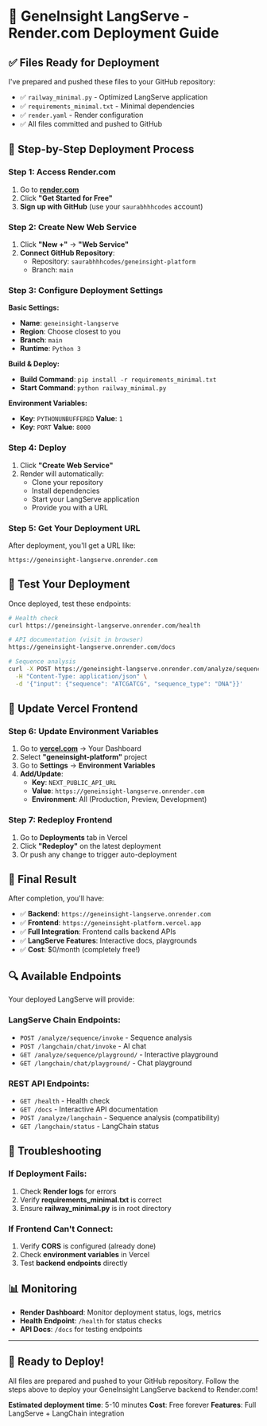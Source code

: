 # 🚀 GeneInsight LangServe - Render.com Deployment Guide

## ✅ **Files Ready for Deployment**

I've prepared and pushed these files to your GitHub repository:

- ✅ `railway_minimal.py` - Optimized LangServe application
- ✅ `requirements_minimal.txt` - Minimal dependencies
- ✅ `render.yaml` - Render configuration
- ✅ All files committed and pushed to GitHub

## 🎯 **Step-by-Step Deployment Process**

### **Step 1: Access Render.com**
1. Go to **[render.com](https://render.com)**
2. Click **"Get Started for Free"**
3. **Sign up with GitHub** (use your `saurabhhhcodes` account)

### **Step 2: Create New Web Service**
1. Click **"New +"** → **"Web Service"**
2. **Connect GitHub Repository**:
   - Repository: `saurabhhhcodes/geneinsight-platform`
   - Branch: `main`

### **Step 3: Configure Deployment Settings**

**Basic Settings:**
- **Name**: `geneinsight-langserve`
- **Region**: Choose closest to you
- **Branch**: `main`
- **Runtime**: `Python 3`

**Build & Deploy:**
- **Build Command**: `pip install -r requirements_minimal.txt`
- **Start Command**: `python railway_minimal.py`

**Environment Variables:**
- **Key**: `PYTHONUNBUFFERED` **Value**: `1`
- **Key**: `PORT` **Value**: `8000`

### **Step 4: Deploy**
1. Click **"Create Web Service"**
2. Render will automatically:
   - Clone your repository
   - Install dependencies
   - Start your LangServe application
   - Provide you with a URL

### **Step 5: Get Your Deployment URL**
After deployment, you'll get a URL like:
```
https://geneinsight-langserve.onrender.com
```

## 🧪 **Test Your Deployment**

Once deployed, test these endpoints:

```bash
# Health check
curl https://geneinsight-langserve.onrender.com/health

# API documentation (visit in browser)
https://geneinsight-langserve.onrender.com/docs

# Sequence analysis
curl -X POST https://geneinsight-langserve.onrender.com/analyze/sequence/invoke \
  -H "Content-Type: application/json" \
  -d '{"input": {"sequence": "ATCGATCG", "sequence_type": "DNA"}}'
```

## 🔄 **Update Vercel Frontend**

### **Step 6: Update Environment Variables**
1. Go to **[vercel.com](https://vercel.com)** → Your Dashboard
2. Select **"geneinsight-platform"** project
3. Go to **Settings** → **Environment Variables**
4. **Add/Update**:
   - **Key**: `NEXT_PUBLIC_API_URL`
   - **Value**: `https://geneinsight-langserve.onrender.com`
   - **Environment**: All (Production, Preview, Development)

### **Step 7: Redeploy Frontend**
1. Go to **Deployments** tab in Vercel
2. Click **"Redeploy"** on the latest deployment
3. Or push any change to trigger auto-deployment

## 🎉 **Final Result**

After completion, you'll have:

- ✅ **Backend**: `https://geneinsight-langserve.onrender.com`
- ✅ **Frontend**: `https://geneinsight-platform.vercel.app`
- ✅ **Full Integration**: Frontend calls backend APIs
- ✅ **LangServe Features**: Interactive docs, playgrounds
- ✅ **Cost**: $0/month (completely free!)

## 🔍 **Available Endpoints**

Your deployed LangServe will provide:

### **LangServe Chain Endpoints:**
- `POST /analyze/sequence/invoke` - Sequence analysis
- `POST /langchain/chat/invoke` - AI chat
- `GET /analyze/sequence/playground/` - Interactive playground
- `GET /langchain/chat/playground/` - Chat playground

### **REST API Endpoints:**
- `GET /health` - Health check
- `GET /docs` - Interactive API documentation
- `POST /analyze/langchain` - Sequence analysis (compatibility)
- `GET /langchain/status` - LangChain status

## 🚨 **Troubleshooting**

### **If Deployment Fails:**
1. Check **Render logs** for errors
2. Verify **requirements_minimal.txt** is correct
3. Ensure **railway_minimal.py** is in root directory

### **If Frontend Can't Connect:**
1. Verify **CORS** is configured (already done)
2. Check **environment variables** in Vercel
3. Test **backend endpoints** directly

## 📊 **Monitoring**

- **Render Dashboard**: Monitor deployment status, logs, metrics
- **Health Endpoint**: `/health` for status checks
- **API Docs**: `/docs` for testing endpoints

---

## 🎯 **Ready to Deploy!**

All files are prepared and pushed to your GitHub repository. 
Follow the steps above to deploy your GeneInsight LangServe backend to Render.com!

**Estimated deployment time**: 5-10 minutes
**Cost**: Free forever
**Features**: Full LangServe + LangChain integration
